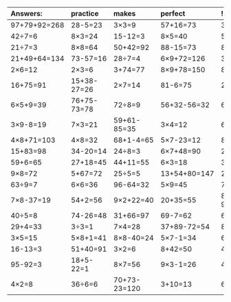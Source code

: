 | Answers: | practice | makes | perfect | ! |
| :--- | :--- | :--- | :--- | :--- |
| 97+79+92=268 | 28-5=23 | 3×3=9 | 57+16=73 | 36+7=43 | 
| 42÷7=6 | 8×3=24 | 15-12=3 | 8×5=40 | 5×2=10 | 
| 21÷7=3 | 8×8=64 | 50+42=92 | 88-15=73 | 89-86=3 | 
| 21+49+64=134 | 73-57=16 | 28÷7=4 | 6×9+72=126 | 36÷9=4 | 
| 2×6=12 | 2×3=6 | 3+74=77 | 8×9+78=150 | 87-75=12 | 
| 16+75=91 | 15+38-27=26 | 2×7=14 | 81-6=75 | 28÷4=7 | 
| 6×5+9=39 | 76+75-73=78 | 72÷8=9 | 56+32-56=32 | 6×7=42 | 
| 3×9-8=19 | 7×3=21 | 59+61-85=35 | 3×4=12 | 66+18=84 | 
| 4×8+71=103 | 4×8=32 | 68+1-4=65 | 5×7-23=12 | 8×5+48=88 | 
| 15+83=98 | 34-20=14 | 24÷8=3 | 6×7+48=90 | 24÷6=4 | 
| 59+6=65 | 27+18=45 | 44+11=55 | 6×3=18 | 3×8-2=22 | 
| 9×8=72 | 5+67=72 | 25÷5=5 | 13+54+80=147 | 28+51=79 | 
| 63÷9=7 | 6×6=36 | 96-64=32 | 5×9=45 | 72-66=6 | 
| 7×8-37=19 | 54+2=56 | 9×2+22=40 | 20+35=55 | 89+88-96=81 | 
| 40÷5=8 | 74-26=48 | 31+66=97 | 69-7=62 | 6×6+5=41 | 
| 29+4=33 | 3÷3=1 | 7×4=28 | 37+89-72=54 | 8×9=72 | 
| 3×5=15 | 5×8+1=41 | 8×8-40=24 | 5×7-1=34 | 65-3=62 | 
| 16-13=3 | 51+40=91 | 3×2=6 | 8+42=50 | 4×5=20 | 
| 95-92=3 | 18+5-22=1 | 8×7=56 | 9×3-1=26 | 4×3+30=42 | 
| 4×2=8 | 36÷6=6 | 70+73-23=120 | 3+10=13 | 6×4-12=12 | 

